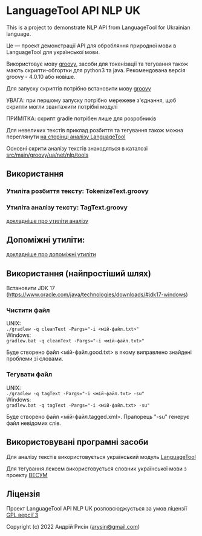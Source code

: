 # LanguageTool API NLP UK

This is a project to demonstrate NLP API from LanguageTool for Ukrainian language.

Це — проект демонстрації API для обробляння природної мови в LanguageTool для української мови.

Використовує мову [groovy](http://www.groovy-lang.org/), засоби для токенізації та тегування також мають скрипти-обгортки для python3 та java.
Рекомендована версія groovy - 4.0.10 або новіше.

Для запуску скриптів потрібно встановити мову [groovy](http://www.groovy-lang.org/) 

УВАГА: при першому запуску потрібно мережеве з'єднання, щоб скрипти могли звантажити потрібні модулі

ПРИМІТКА: скрипт gradle потрібен лише для розробників

Для невеликих текстів приклад розбиття та тегування також можна переглянути [на сторінці аналізу LanguageTool](https://community.languagetool.org/analysis?lang=uk)

Основні скрити аналізу текстів знаходяться в каталозі [src/main/groovy/ua/net/nlp/tools](src/main/groovy/ua/net/nlp/tools)


## Використання


### Утиліта розбиття тексту: TokenizeText.groovy
### Утиліта аналізу тексту: TagText.groovy

[докладніше про утиліти аналізу](doc/README_tools.md)


## Допоміжні утиліти:
[докладніше про допоміжні утиліти](doc/README_other.md)


## Використання (найпростіший шлях)

Встановити JDK 17 (https://www.oracle.com/java/technologies/downloads/#jdk17-windows)

### Чистити файл
UNIX:<br/>
`./gradlew -q cleanText -Pargs="-i <мій-файл.txt>"`<br/>
Windows:<br/>
`gradlew.bat -q cleanText -Pargs="-i <мій-файл.txt>"`

Буде створено файл <мій-файл.good.txt> в якому виправлено знайдені проблеми зі словами.

### Тегувати файл
UNIX:<br/>
`./gradlew -q tagText -Pargs="-i <мій-файл.txt> -su"`<br/>
Windows:<br/>
`gradlew.bat -q tagText -Pargs="-i <мій-файл.txt> -su"`

Буде створено файл <мій-файл.tagged.xml>. Прапорець "-su" генерує файл невідомих слів.


## Використовувані програмні засоби

Для аналізу текстів використовується український модуль [LanguageTool](https://languagetool.org)

Для тегування лексем використовується словник української мови з проекту [ВЕСУМ](https://github.com/brown-uk/dict_uk)


## Ліцензія

Проект LanguageTool API NLP UK розповсюджується за умов ліцензії [GPL версії 3](https://www.gnu.org/licenses/gpl.html)

Copyright (c) 2022 Андрій Рисін (arysin@gmail.com)
